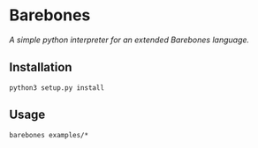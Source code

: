 # Barebones

_A simple python interpreter for an extended Barebones language._

## Installation

    python3 setup.py install

## Usage

    barebones examples/*
